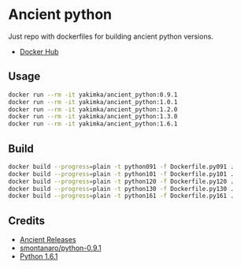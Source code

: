 # Ancient python

Just repo with dockerfiles for building ancient python versions.

- [Docker Hub](https://hub.docker.com/r/yakimka/ancient_python)

## Usage

```bash
docker run --rm -it yakimka/ancient_python:0.9.1
docker run --rm -it yakimka/ancient_python:1.0.1
docker run --rm -it yakimka/ancient_python:1.2.0
docker run --rm -it yakimka/ancient_python:1.3.0
docker run --rm -it yakimka/ancient_python:1.6.1
```

## Build

```bash
docker build --progress=plain -t python091 -f Dockerfile.py091 .
docker build --progress=plain -t python101 -f Dockerfile.py101 .
docker build --progress=plain -t python120 -f Dockerfile.py120 .
docker build --progress=plain -t python130 -f Dockerfile.py130 .
docker build --progress=plain -t python161 -f Dockerfile.py161 .
```

## Credits

- [Ancient Releases](https://www.python.org/download/releases/early/)
- [smontanaro/python-0.9.1](https://github.com/smontanaro/python-0.9.1.git)
- [Python 1.6.1](https://www.python.org/download/releases/1.6.1/)
